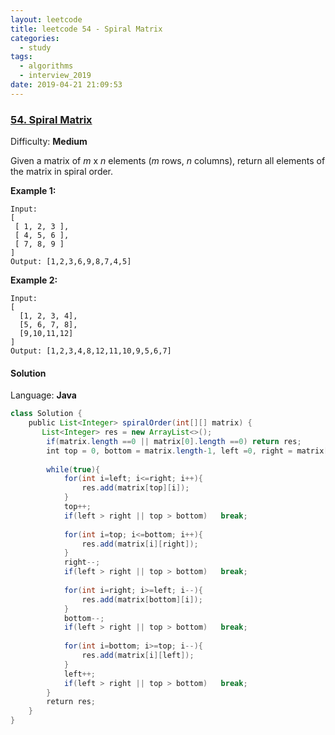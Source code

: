 ```yaml
---
layout: leetcode
title: leetcode 54 - Spiral Matrix
categories:
  - study
tags:
  - algorithms
  - interview_2019
date: 2019-04-21 21:09:53
---
```

### [54\. Spiral Matrix](https://leetcode.com/problems/spiral-matrix/)

Difficulty: **Medium**


Given a matrix of _m_ x _n_ elements (_m_ rows, _n_ columns), return all elements of the matrix in spiral order.

**Example 1:**

```
Input:
[
 [ 1, 2, 3 ],
 [ 4, 5, 6 ],
 [ 7, 8, 9 ]
]
Output: [1,2,3,6,9,8,7,4,5]
```

**Example 2:**

```
Input:
[
  [1, 2, 3, 4],
  [5, 6, 7, 8],
  [9,10,11,12]
]
Output: [1,2,3,4,8,12,11,10,9,5,6,7]
```


#### Solution

Language: **Java**

```java
class Solution {
    public List<Integer> spiralOrder(int[][] matrix) {
       List<Integer> res = new ArrayList<>();
        if(matrix.length ==0 || matrix[0].length ==0) return res;
        int top = 0, bottom = matrix.length-1, left =0, right = matrix[0].length-1;
​
        while(true){
            for(int i=left; i<=right; i++){
                res.add(matrix[top][i]);
            }
            top++;
            if(left > right || top > bottom)   break;
​
            for(int i=top; i<=bottom; i++){
                res.add(matrix[i][right]);
            }
            right--;
            if(left > right || top > bottom)   break;
​
            for(int i=right; i>=left; i--){
                res.add(matrix[bottom][i]);
            }
            bottom--;
            if(left > right || top > bottom)   break;
​
            for(int i=bottom; i>=top; i--){
                res.add(matrix[i][left]);
            }
            left++;
            if(left > right || top > bottom)   break;
        }
        return res;
    }
}
```